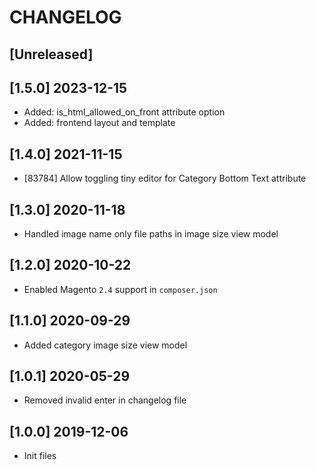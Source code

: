 # CHANGELOG

## [Unreleased]

## [1.5.0] 2023-12-15
* Added: is_html_allowed_on_front attribute option
* Added: frontend layout and template

## [1.4.0] 2021-11-15
* [83784] Allow toggling tiny editor for Category Bottom Text attribute

## [1.3.0] 2020-11-18
* Handled image name only file paths in image size view model

## [1.2.0] 2020-10-22
* Enabled Magento `2.4` support in `composer.json`

## [1.1.0] 2020-09-29
* Added category image size view model

## [1.0.1] 2020-05-29
* Removed invalid enter in changelog file

## [1.0.0] 2019-12-06
* Init files
